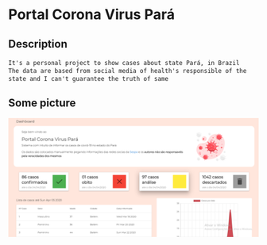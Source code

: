 # Portal Corona Virus Pará

## Description
```
It's a personal project to show cases about state Pará, in Brazil
The data are based from social media of health's responsible of the state and I can't guarantee the truth of same
```

## Some picture
 <img src="./src/assets/print.png" alt="drawing" width="900"/> 
